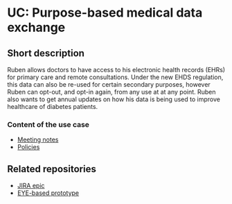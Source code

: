 
# UC: Purpose-based medical data exchange 

## Short description

Ruben allows doctors to have access to his electronic health records (EHRs) for primary care and remote consultations. Under the new EHDS regulation, this data can also be re-used for certain secondary purposes, however Ruben can opt-out, and opt-in again, from any use at at any point. Ruben also wants to get annual updates on how his data is being used to improve healthcare of diabetes patients.

### Content of the use case

- [Meeting notes](./meetings/)
- [Policies](./policies/README.md)

## Related repositories

  - [JIRA epic](https://knows-research.atlassian.net/browse/RS-505)
  - [EYE-based prototype](https://eyereasoner.github.io/eye/librath/cases/temp/auroracare.html)